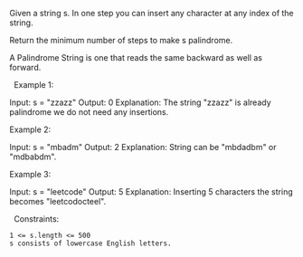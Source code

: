 Given a string s. In one step you can insert any character at any index of the string.

Return the minimum number of steps to make s palindrome.

A Palindrome String is one that reads the same backward as well as forward.

 
Example 1:

Input: s = "zzazz"
Output: 0
Explanation: The string "zzazz" is already palindrome we do not need any insertions.


Example 2:

Input: s = "mbadm"
Output: 2
Explanation: String can be "mbdadbm" or "mdbabdm".


Example 3:

Input: s = "leetcode"
Output: 5
Explanation: Inserting 5 characters the string becomes "leetcodocteel".


 
Constraints:


	1 <= s.length <= 500
	s consists of lowercase English letters.

